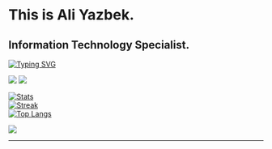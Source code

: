 # This is Ali Yazbek. 



## Information Technology Specialist.


[![Typing SVG](https://readme-typing-svg.demolab.com?font=Terminess+Nerd+Font+Mono&size=20&duration=2000&pause=500&color=49F7B6&background=FFFFFF00&vCenter=true&random=true&width=540&height=40&lines=Hallo%2C+it's+Ali!;Training+my+bots+with+a+stick;Studying+the+art+of+hacking;Spamming,+cracking,+hashing;Patching+security+holes;Scrabing+and+dissecting+malware;Solved+cybersecurity+challenges+%3D+0;Surfing+through+networks;Staying+anonymous;Breaching...;Developing+malicious+scripts;Teaching+my+AI;Using+cryptography+and+mathmatics;Engineering+computer+architectures;Creating+robots;Leveled+up!;Designing,+Inventing,+Investing;Grinding;Smiling;Dreaming)]()




![](https://www.hackthebox.eu/badge/image/1050032)
![](.TheGreatFable(1).png)


[![Stats](https://github-readme-stats.vercel.app/api?username=ali-yazbek&count_private=true&show_icons=true&disable_animations=true&theme=dark)]()
<br>
[![Streak](https://github-readme-streak-stats.herokuapp.com/?user=ali-yazbek&theme=dark)]()
<br>
[![Top Langs](https://github-readme-stats.vercel.app/api/top-langs/?username=ali-yazbek&layout=compact&theme=dark&count_private=true)]()



[![](https://skillicons.dev/icons?i=c,cpp,python,bash,powershell,java,vim,visualstudio,linux,windows)]()



_________________________________
